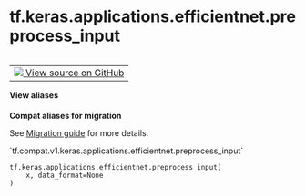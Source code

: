 <div itemscope itemtype="http://developers.google.com/ReferenceObject">
<meta itemprop="name" content="tf.keras.applications.efficientnet.preprocess_input" />
<meta itemprop="path" content="Stable" />
</div>

# tf.keras.applications.efficientnet.preprocess_input

<!-- Insert buttons and diff -->

<table class="tfo-notebook-buttons tfo-api nocontent" align="left">
<td>
  <a target="_blank" href="https://github.com/tensorflow/tensorflow/blob/r2.3/tensorflow/python/keras/applications/efficientnet.py#L735-L737">
    <img src="https://www.tensorflow.org/images/GitHub-Mark-32px.png" />
    View source on GitHub
  </a>
</td>
</table>





<section class="expandable">
  <h4 class="showalways">View aliases</h4>
  <p>
<b>Compat aliases for migration</b>
<p>See
<a href="https://www.tensorflow.org/guide/migrate">Migration guide</a> for
more details.</p>
<p>`tf.compat.v1.keras.applications.efficientnet.preprocess_input`</p>
</p>
</section>

<pre class="devsite-click-to-copy prettyprint lang-py tfo-signature-link">
<code>tf.keras.applications.efficientnet.preprocess_input(
    x, data_format=None
)
</code></pre>



<!-- Placeholder for "Used in" -->
